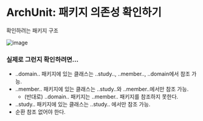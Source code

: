 # ArchUnit: 패키지 의존성 확인하기 

확인하려는 패키지 구조

![image](https://user-images.githubusercontent.com/49984996/118764351-52572900-b8b4-11eb-937b-a06efd9f9e09.png)

### 실제로 그런지 확인하려면...
+ ..domain.. 패키지에 있는 클래스는 ..study.., ..member.., ..domain에서 참조 가능.
+ ..member.. 패키지에 있는 클래스는 ..study..와 ..member..에서만 참조 가능.
  - (반대로) ..domain.. 패키지는 ..member.. 패키지를 참조하지 못한다.
+ ..study.. 패키지에 있는 클래스는 ..study.. 에서만 참조 가능.
+ 순환 참조 없어야 한다.











